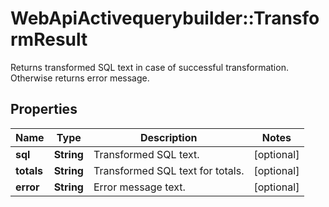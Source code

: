 # WebApiActivequerybuilder::TransformResult

Returns transformed SQL text in case of successful transformation. Otherwise returns error message.

## Properties
Name | Type | Description | Notes
------------ | ------------- | ------------- | -------------
**sql** | **String** | Transformed SQL text. | [optional] 
**totals** | **String** | Transformed SQL text for totals. | [optional] 
**error** | **String** | Error message text. | [optional] 


